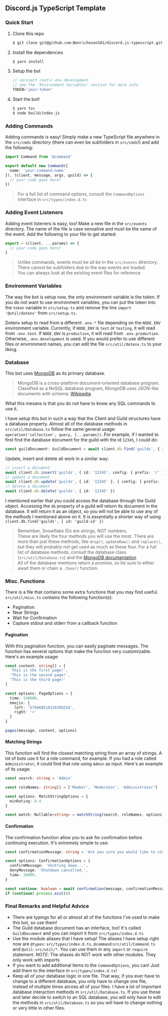 ## Discord.js TypeScript Template

### Quick Start

1. Clone this repo
    ```bash
    $ git clone git@github.com:Benricheson101/discord.js-typescript.git
    ```
2. Install the dependencies
    ```bash
    $ yarn install
    ```
3. Setup the bot
    ```ts
    // <project root>/.env.development
    // see the 'Environment Variables' section for more info
    TOKEN='your-token'
    ```
4. Start the bot!
    ```bash
    $ yarn tsc 
    $ node build/index.js
    ```

### Adding Commands

Adding commands is easy! Simply make a new TypeScript file anywhere in the `src/cmds` directory (there can even be subfolders in `src/cmds`!) and add the following:
```ts
import Command from '@command'

export default new Command({
  name: 'your-command-name'
}), (client, message, args, guild) => {
  // your code goes here!
})
```
> For a full list of command options, consult the `CommandOptions` interface in `src/types/index.d.ts`

### Adding Event Listeners

Adding event listeners is easy, too! Make a new file in the `src/events` directory. The name of the file is case sensative and must be the name of the event. Add the following to your file to get started:
```ts
export = (client, ...params) => {
  // your code goes here!
}
```
> Unlike commands, events must be all be in the `src/events` directory. There cannot be subfolders due to the way events are loaded.\
> You can always look at the existing event files for reference

### Environment Variables

The way the bot is setup now, the only environment variable is the token. If you do not want to use environment variables, you can put the token into the `token` variable in `src/setup.ts` and remove the line `import '@util/dotenv'` from `src/setup.ts`.

Dotenv setup to read from a different `.env.*` file depending on the `NODE_ENV` environment variable. Currently, if `NODE_ENV` is `test` or `testing`, it will read from `.env.test`. If `NODE_ENV` is `production`, it will read from `.env.production`. Otherwise, `.env.development` is used. If you would prefer to use different files or environment names, you can edit the file `src/util/dotenv.ts` to your liking.

### Database

This bot uses [MongoDB](https://www.mongodb.com) as its primary database.
> MongoDB is a cross-platform document-oriented database program. Classified as a NoSQL database program, MongoDB uses JSON-like documents with schema. [Wikipedia](https://en.wikipedia.org/wiki/MongoDB)

What this mesans is that you do not have to know any SQL commands to use it.

I have setup this bot in such a way that the Client and Guild structures have a database property. Almost all of the database methods in `src/util/Database.ts` follow the same general usage: `operation('collection', query, [...params])`. For example, if I wanted to first find the database document for the guild with the id `12345`, I could do:
```ts
const guildDocument: GuildDocument = await client.db.find('guilds', { id: '12345' })
```
Update, insert and delete all work in a similar way:
```ts
// insert a document
await client.db.insert('guilds', { id: '12345', config: { prefix: '/' } })
// update a document
await client.db.update('guilds', { id: '12345' }, { config: { prefix: '!' } })
// delete a document
await client.db.delete('guilds', { id: '12345' })
```
I mentioned earlier that you could access the database through the Guild object. Accessing the `db` property of a guild will return its document in the database. It will return it as an object, so you will not be able to use any of the methods I mentioned above on it. It is essentially a shorter way of using `client.db.find('guilds', { id: 'guild-id' })`
> Remember, Snowflake IDs are strings, NOT numbers.\
> These are likely the four methods you will use the most. There are more than just these methods, like `drop()`, `updateRaw()` and `replace()`, but they will probably not get used as much as these four. For a full list of database methods, consult the database class (`src/util/Database.ts`) and the [MongoDB documentation](http://mongodb.github.io/node-mongodb-native/3.5/api/)\
> All of the database mentions return a promise, so be sure to either await them or chain a `.then()` function.

### Misc. Functions

There is a file that contains some extra functions that you may find useful. `src/util/misc.ts` contains the following function(s):
  - Pagination
  - Near Strings
  - Wait for Confirmation
  - Capture stdout and stderr from a callback function

#### Pagination

With this pagination function, you can easily paginate messages. The function has several options that make the function very customizable. Here's an example usage:
```ts
const content: string[] = [
  'This is the first page!',
  'This is the second page!',
  'This is the third page!'
]

const options: PageOptions = {
  time: 150000,
  emojis: {
    left: '579468510158389258',
    right: '➡'
  }
}

pages(message, content, options)
```

#### Matching Strings

This function will find the closest matching string from an array of strings. A lot of bots use it for a role command, for example. If you had a role called `Administrator`, it could find that role using `Admin` as input. Here's an example of its usage:
```ts
const search: string = 'Admin'

const roleNames: string[] = ['Member', 'Moderator', 'Administrator']

const options: MatchStringOptions = {
  minRating: 0.4
}

const match: Nullable<string> = matchString(search, roleNames, options)
```

#### Confirmation

The confirmation function allow you to ask for confirmation before continuing execution. It's extremely simple to use:
```ts
const confirmationMessage: string = 'Are you sure you would like to stop the bot?'

const options: ConfirmationOptions = {
  confirmMessage: 'Shutting down...',
  denyMessage: 'Shutdown cancelled.',
  time: 10000,
}

const continue: boolean = await confirmation(message, confirmationMessage, options)
if (continue) process.exit(0)
```

### Final Remarks and Helpful Advice

* There are typings for all or almost all of the functions I've used to make this bot, so use them!
* The Guild database document has an interface, too! It's called `GuildDocument` and you can import it from `src/types/index.d.ts`
* Use the module aliases that I have setup! The aliases I have setup right now are `@types`: `src/types/index.d.ts`, `@command`:`src/util/Command.ts` and `@util`: `src/util/*`. You can use them in any `import` or `require` statement. *NOTE*: The aliases do NOT work with other modules. They only work with imports
* If you want to add additional items to the `CommandOptions`, you can! Just add them to the interface in `src/types/index.d.ts`!
* Keep all of your database logic in one file. That way, if you ever have to change to a different database, you only have to change one file, instead of multiple times arcoss all of your files. I have a lot of important database interaction methods in `src/util/Database.ts`. If you use those and later decide to switch to an SQL database, you will only have to edit the methods in `src/util/Database.ts` so you will have to change nothing or very little in other files.
